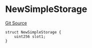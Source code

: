 # NewSimpleStorage
[Git Source](https://github.com/ubiquity/ubiquity-dollar/blob/c016c6dc0daa0d788a6f4e197f9b9468d8d2c907/src/dollar/mocks/MockFacet.sol)


```solidity
struct NewSimpleStorage {
    uint256 slot1;
}
```

